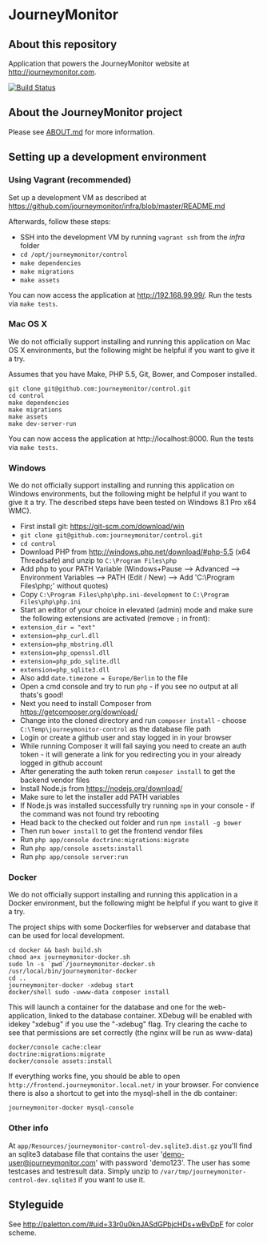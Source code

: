 # JourneyMonitor

## About this repository

Application that powers the JourneyMonitor website at http://journeymonitor.com.

[![Build Status](https://travis-ci.org/journeymonitor/control.png?branch=master)](https://travis-ci.org/journeymonitor/control)


## About the JourneyMonitor project

Please see [ABOUT.md](https://github.com/journeymonitor/infra/blob/master/ABOUT.md) for more information.


## Setting up a development environment

### Using Vagrant (recommended)

Set up a development VM as described at https://github.com/journeymonitor/infra/blob/master/README.md

Afterwards, follow these steps:

- SSH into the development VM by running `vagrant ssh` from the *infra* folder
- `cd /opt/journeymonitor/control`
- `make dependencies`
- `make migrations`
- `make assets`

You can now access the application at http://192.168.99.99/. Run the tests via `make tests`.


### Mac OS X

We do not officially support installing and running this application on Mac OS X environments, but the following might
be helpful if you want to give it a try.

Assumes that you have Make, PHP 5.5, Git, Bower, and Composer installed.

    git clone git@github.com:journeymonitor/control.git
    cd control
    make dependencies
    make migrations
    make assets
    make dev-server-run

You can now access the application at http://localhost:8000. Run the tests via `make tests`.


### Windows

We do not officially support installing and running this application on Windows environments, but the following might be
helpful if you want to give it a try. The described steps have been tested on Windows 8.1 Pro x64 WMC).

- First install git: https://git-scm.com/download/win
- `git clone git@github.com:journeymonitor/control.git`
- `cd control`
- Download PHP from http://windows.php.net/download/#php-5.5 (x64 Threadsafe) and unzip to `C:\Program Files\php`
- Add php to your PATH Variable (Windows+Pause --> Advanced --> Environment Variables --> PATH (Edit / New) --> Add
  'C:\Program Files\php;' without quotes)
- Copy `C:\Program Files\php\php.ini-development` to `C:\Program Files\php\php.ini`
- Start an editor of your choice in elevated (admin) mode and make sure the following extensions are activated (remove
  `;` in front):
- `extension_dir = "ext"`
- `extension=php_curl.dll`
- `extension=php_mbstring.dll`
- `extension=php_openssl.dll`
- `extension=php_pdo_sqlite.dll`
- `extension=php_sqlite3.dll`
- Also add `date.timezone = Europe/Berlin` to the file
- Open a cmd console and try to run `php` - if you see no output at all thats's good!
- Next you need to install Composer from https://getcomposer.org/download/
- Change into the cloned directory and run `composer install` - choose `C:\Temp\journeymonitor-control` as the database
  file path
- Login or create a github user and stay logged in in your browser
- While running Composer it will fail saying you need to create an auth token - it will generate a link for you
  redirecting you in your already logged in github account
- After generating the auth token rerun `composer install` to get the backend vendor files
- Install Node.js from https://nodejs.org/download/
- Make sure to let the installer add PATH variables
- If Node.js was installed successfully try running `npm` in your console - if the command was not found try rebooting
- Head back to the checked out folder and run `npm install -g bower`
- Then run `bower install` to get the frontend vendor files
- Run `php app/console doctrine:migrations:migrate`
- Run `php app/console assets:install`
- Run `php app/console server:run`


### Docker

We do not officially support installing and running this application in a Docker environment,
but the following might be helpful if you want to give it a try.

The project ships with some Dockerfiles for webserver and database that can be used for local development.

    cd docker && bash build.sh
    chmod a+x journeymonitor-docker.sh
    sudo ln -s `pwd`/journeymonitor-docker.sh /usr/local/bin/journeymonitor-docker
    cd ..
    journeymonitor-docker -xdebug start
    docker/shell sudo -uwww-data composer install
        
This will launch a container for the database and one for the web-application, linked to the database container.
XDebug will be enabled with idekey "xdebug" if you use the "-xdebug" flag.
Try clearing the cache to see that permissions are set correctly (the nginx will be run as www-data)

    docker/console cache:clear
    doctrine:migrations:migrate
    docker/console assets:install

If everything works fine, you should be able to open `http://frontend.journeymonitor.local.net/` in your
browser.
For convience there is also a shortcut to get into the mysql-shell in the db container:

    journeymonitor-docker mysql-console


### Other info

At `app/Resources/journeymonitor-control-dev.sqlite3.dist.gz` you'll find an sqlite3 database file that contains the
user 'demo-user@journeymonitor.com' with password 'demo123'. The user has some testcases and testresult data. Simply
unzip to `/var/tmp/journeymonitor-control-dev.sqlite3` if you want to use it.


## Styleguide

See http://paletton.com/#uid=33r0u0knJASdGPbjcHDs+wBvDpF for color scheme.
